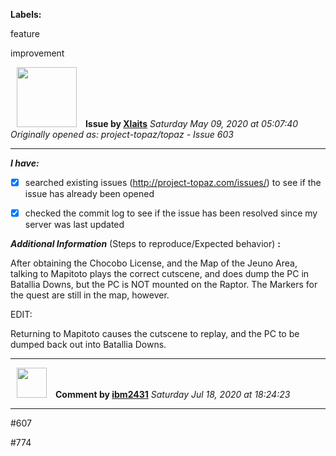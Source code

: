 **Labels:**

feature

improvement



<a href="https://github.com/Xlaits"><img src="https://avatars1.githubusercontent.com/u/32484365?v=4" width="96" height="96" hspace="10"></img></a> **Issue by [Xlaits](https://github.com/Xlaits)**
_Saturday May 09, 2020 at 05:07:40_
_Originally opened as: project-topaz/topaz - Issue 603_

----

<!-- place 'x' mark between square [] brackets to checkmark box -->
**_I have:_**

- [x] searched existing issues (http://project-topaz.com/issues/) to see if the issue has already been opened
- [x] checked the commit log to see if the issue has been resolved since my server was last updated

**_Additional Information_** (Steps to reproduce/Expected behavior) **:** 

After obtaining the Chocobo License, and the Map of the Jeuno Area, talking to Mapitoto plays the correct cutscene, and does dump the PC in Batallia Downs, but the PC is NOT mounted on the Raptor. The Markers for the quest are still in the map, however.

EDIT:
Returning to Mapitoto causes the cutscene to replay, and the PC to be dumped back out into Batallia Downs.


----
<a href="https://github.com/ibm2431"><img src="https://avatars3.githubusercontent.com/u/13112942?v=4" width="48" height="48" hspace="10"></img></a> **Comment by [ibm2431](https://github.com/ibm2431)**
_Saturday Jul 18, 2020 at 18:24:23_

----

#607 
#774 
